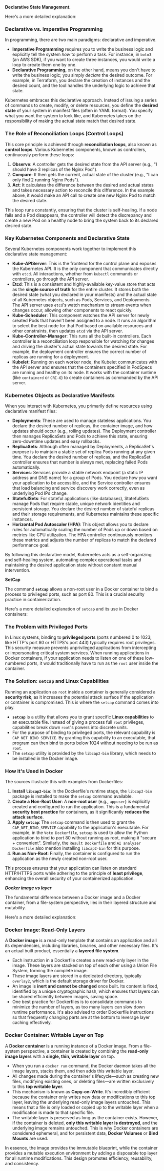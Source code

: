  **Declarative State Management**.

Here's a more detailed explanation:

### Declarative vs. Imperative Programming
In programming, there are two main paradigms: declarative and imperative.
*   **Imperative Programming** requires you to write the business logic and explicitly tell the system *how* to perform a task. For instance, in `boto3` (an AWS SDK), if you want to create three instances, you would write a loop to create them one by one.
*   **Declarative Programming**, on the other hand, means you don't have to write the business logic; you simply *declare* the desired outcome. For example, in Terraform, you declare the creation of instances and the desired count, and the tool handles the underlying logic to achieve that state.

Kubernetes embraces this declarative approach. Instead of issuing a series of commands to create, modify, or delete resources, you define the **desired state** of your system in manifest files (often in YAML format). You specify what you want the system to look like, and Kubernetes takes on the responsibility of making the actual state match that desired state.

### The Role of Reconciliation Loops (Control Loops)
This core principle is achieved through **reconciliation loops**, also known as **control loops**. Various Kubernetes components, known as controllers, continuously perform these loops:
1.  **Observe**: A controller gets the desired state from the API server (e.g., "I should have 3 replicas of the Nginx Pod").
2.  **Compare**: It then gets the current, actual state of the cluster (e.g., "I can only find 2 running Nginx Pods").
3.  **Act**: It calculates the difference between the desired and actual states and takes necessary action to reconcile this difference. In the example above, it would make an API call to create one new Nginx Pod to match the desired state.

This loop runs constantly, ensuring that the cluster is self-healing. If a node fails and a Pod disappears, the controller will detect the discrepancy and create a new Pod on a healthy node to bring the system back to its declared desired state.

### Key Kubernetes Components and Declarative State
Several Kubernetes components work together to implement this declarative state management:
*   **Kube-APIServer**: This is the frontend for the control plane and exposes the Kubernetes API. It is the only component that communicates directly with `etcd`. All interactions, whether from `kubectl` commands or controllers, go through the API server.
*   **Etcd**: This is a consistent and highly-available key-value store that acts as the **single source of truth** for the entire cluster. It stores both the desired state (what you declared in your manifests) and the actual state of all Kubernetes objects, such as Pods, Services, and Deployments. The API server uses `etcd`'s watch mechanism to stream events when changes occur, allowing other components to react quickly.
*   **Kube-Scheduler**: This component watches the API server for newly created Pods that haven't been assigned to a node. It runs an algorithm to select the best node for that Pod based on available resources and other constraints, then updates `etcd` via the API server.
*   **Kube-Controller-Manager**: This runs all the built-in controllers. Each controller is a reconciliation loop responsible for watching for changes and driving the cluster's actual state towards the desired state. For example, the deployment controller ensures the correct number of replicas are running for a deployment.
*   **Kubelet**: Running on each worker node, the Kubelet communicates with the API server and ensures that the containers specified in PodSpecs are running and healthy on its node. It works with the container runtime (like `containerd` or `CRI-O`) to create containers as commanded by the API server.

### Kubernetes Objects as Declarative Manifests
When you interact with Kubernetes, you primarily define resources using declarative manifest files:
*   **Deployments**: These are used to manage stateless applications. You declare the desired number of replicas, the container image, and how updates should occur (e.g., rolling updates). The Deployment controller then manages ReplicaSets and Pods to achieve this state, ensuring zero-downtime updates and easy rollbacks.
*   **ReplicaSets**: Although often managed by Deployments, a ReplicaSet's purpose is to maintain a stable set of replica Pods running at any given time. You declare the desired number of replicas, and the ReplicaSet controller ensures that number is always met, replacing failed Pods automatically.
*   **Services**: Services provide a stable network endpoint (a static IP address and DNS name) for a group of Pods. You declare how you want your application to be accessible, and the Service controller ensures that load balancing and service discovery work correctly, even as underlying Pod IPs change.
*   **StatefulSets**: For stateful applications (like databases), StatefulSets manage Pods that require stable, unique network identities and persistent storage. You declare the desired number of stateful replicas and their storage requirements, and Kubernetes maintains these specific instances.
*   **Horizontal Pod Autoscaler (HPA)**: This object allows you to declare rules for automatically scaling the number of Pods up or down based on metrics like CPU utilization. The HPA controller continuously monitors these metrics and adjusts the number of replicas to match the declared performance goal.

By following this declarative model, Kubernetes acts as a self-organizing and self-healing system, automating complex operational tasks and maintaining the desired application state without constant manual intervention.


**SetCap**

The command **`setcap`** allows a non-root user in a Docker container to bind a process to privileged ports, such as port 80. This is a crucial security practice in containerization.

Here's a more detailed explanation of `setcap` and its use in Docker containers:

### The Problem with Privileged Ports
In Linux systems, binding to **privileged ports** (ports numbered 0 to 1023, like HTTP's port 80 or HTTPS's port 443) typically requires root privileges. This security measure prevents unprivileged applications from intercepting or impersonating critical system services. When running applications in Docker containers, if your application needs to listen on one of these low-numbered ports, it would traditionally have to run as the `root` user inside the container.

### The Solution: `setcap` and Linux Capabilities
Running an application as `root` inside a container is generally considered a **security risk**, as it increases the potential attack surface if the application or container is compromised. This is where the `setcap` command comes into play.

*   **`setcap`** is a utility that allows you to grant specific **Linux capabilities** to an executable file. Instead of giving a process full `root` privileges, capabilities break down `root`'s powers into discrete units.
*   For the purpose of binding to privileged ports, the relevant capability is `CAP_NET_BIND_SERVICE`. By granting this capability to an executable, that program can then bind to ports below 1024 without needing to be run as `root`.
*   The `setcap` utility is provided by the `libcap2-bin` library, which needs to be installed in the Docker image.

### How it's Used in Docker
The sources illustrate this with examples from Dockerfiles:
1.  **Install `libcap2-bin`**: In the Dockerfile's runtime stage, the `libcap2-bin` package is installed to make the `setcap` command available.
2.  **Create a Non-Root User**: A **non-root user** (e.g., `appuser`) is explicitly created and configured to run the application. This is a fundamental **security best practice** for containers, as it significantly **reduces the attack surface**.
3.  **Apply `setcap`**: The `setcap` command is then used to grant the `CAP_NET_BIND_SERVICE` capability to the application's executable. For example, in the `Vote Dockerfile`, `setcap` is used to allow the Python application to bind to port 80 without running as root, making it "secure + convenient". Similarly, the `Result Dockerfile` and `AI analyzer Dockerfile` also mention installing `libcap2-bin` for this purpose.
4.  **Run as Non-Root**: Finally, the container is configured to run the application as the newly created non-root user.

This process ensures that your application can listen on standard HTTP/HTTPS ports while adhering to the principle of **least privilege**, enhancing the overall security of your containerized application.


***Docker image vs layer***

The fundamental difference between a Docker image and a Docker container, from a file-system perspective, lies in their layered structure and mutability.

Here's a more detailed explanation:

### Docker Image: Read-Only Layers
A **Docker image** is a read-only template that contains an application and all its dependencies, including libraries, binaries, and other necessary files. It's an actual built product, essentially a **layered file system**.
*   Each instruction in a Dockerfile creates a new read-only layer in the image. These layers are stacked on top of each other using a Union File System, forming the complete image.
*   These image layers are stored in a dedicated directory, typically `overlay2`, which is the default storage driver for Docker.
*   An image is **inert and cannot be changed** once built. Its content is fixed, identified by a unique cryptographic hash, which ensures that layers can be shared efficiently between images, saving space.
*   One best practice for Dockerfiles is to consolidate commands to minimize the number of layers, as too many layers can slow down runtime performance. It's also advised to order Dockerfile instructions so that frequently changing parts are at the bottom to leverage layer caching effectively.

### Docker Container: Writable Layer on Top
A **Docker container** is a running instance of a Docker image. From a file-system perspective, a container is created by combining the **read-only image layers** with a **single, thin, writable layer** on top.
*   When you run a `docker run` command, the Docker daemon takes all the image layers, stacks them, and then adds this writable layer.
*   All changes made during the container's lifecycle—such as creating new files, modifying existing ones, or deleting files—are written exclusively to this **top writable layer**.
*   This mechanism is known as **Copy-on-Write**. It's incredibly efficient because the container only writes new data or modifications to this top layer, leaving the underlying read-only image layers untouched. This means that a file is only loaded or copied up to the writable layer when a modification is made to that specific file.
*   The writable layer is preserved as long as the container exists. However, if the container is deleted, **only this writable layer is destroyed**, and the underlying image remains untouched. This is why Docker containers are considered ephemeral, and for persistent data, **Docker Volumes** or **Bind Mounts** are used.

In essence, the image provides the immutable blueprint, while the container provides a mutable execution environment by adding a disposable top layer for all runtime modifications. This design promotes efficiency, reusability, and consistency.
